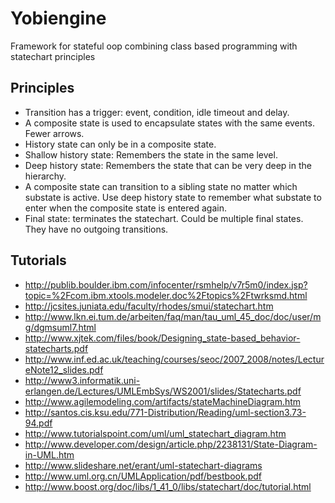 # Yobiengine

Framework for stateful oop combining class based programming with statechart principles

## Principles

- Transition has a trigger: event, condition, idle timeout and delay.
- A composite state is used to encapsulate states with the same events. Fewer arrows.
- History state can only be in a composite state.
- Shallow history state: Remembers the state in the same level.
- Deep history state: Remembers the state that can be very deep in the hierarchy.
- A composite state can transition to a sibling state no matter which substate is active. Use deep history state to remember what substate to enter when the composite state is entered again.
- Final state: terminates the statechart. Could be multiple final states. They have no outgoing transitions.

## Tutorials

- http://publib.boulder.ibm.com/infocenter/rsmhelp/v7r5m0/index.jsp?topic=%2Fcom.ibm.xtools.modeler.doc%2Ftopics%2Ftwrksmd.html
- http://jcsites.juniata.edu/faculty/rhodes/smui/statechart.htm
- http://www.lkn.ei.tum.de/arbeiten/faq/man/tau_uml_45_doc/doc/user/mg/dgmsuml7.html
- http://www.xjtek.com/files/book/Designing_state-based_behavior-statecharts.pdf
- http://www.inf.ed.ac.uk/teaching/courses/seoc/2007_2008/notes/LectureNote12_slides.pdf
- http://www3.informatik.uni-erlangen.de/Lectures/UMLEmbSys/WS2001/slides/Statecharts.pdf
- http://www.agilemodeling.com/artifacts/stateMachineDiagram.htm
- http://santos.cis.ksu.edu/771-Distribution/Reading/uml-section3.73-94.pdf
- http://www.tutorialspoint.com/uml/uml_statechart_diagram.htm
- http://www.developer.com/design/article.php/2238131/State-Diagram-in-UML.htm
- http://www.slideshare.net/erant/uml-statechart-diagrams
- http://www.uml.org.cn/UMLApplication/pdf/bestbook.pdf
- http://www.boost.org/doc/libs/1_41_0/libs/statechart/doc/tutorial.html
